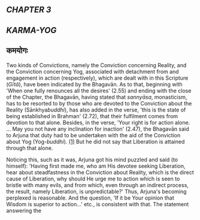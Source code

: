 ## *CHAPTER 3*

## *KARMA-YOG*

## कमयोगः

Two kinds of Convictions, namely the Conviction concerning Reality, and the Conviction concerning Yog, associated with detachment from and engagement in action (respectively), which are dealt with in this Scripture (*Gītā*), have been indicated by the Bhagavān. As to that, beginning with 'When one fully renounces all the desires' (2.55) and ending with the close of the Chapter, the Bhagavān, having stated that *sannyāsa*, monasticism, has to be resorted to by those who are devoted to the Conviction about the Reality (Sānkhya*buddhi*), has also added in the verse, 'this is the state of being established in Brahman' (2.72), that their fulfilment comes from devotion to that alone. Besides, in the verse, 'Your right is for action alone. … May you not have any inclination for inaction' (2.47), the Bhagavān said to Arjuna that duty had to be undertaken with the aid of the Conviction about Yog (Yog-*buddhi*). [\(1\)](#page--1-0) But he did not say that Liberation is attained through that alone.

Noticing this, such as it was, Arjuna got his mind puzzled and said (to himself): 'Having first made me, who am His devotee seeking Liberation, hear about steadfastness in the Conviction about Reality, which is the direct cause of Liberation, why should He urge me to action which is seen to bristle with many evils, and from which, even through an indirect process, the result, namely Liberation, is unpredictable?' Thus, Arjuna's becoming perplexed is reasonable. And the question, 'If it be Your opinion that Wisdom is superior to action…' etc., is consistent with that. The statement answering the